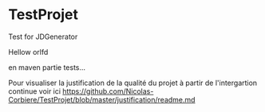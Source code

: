 # TestProjet
Test for JDGenerator

Hellow orlfd

en maven partie tests...



Pour visualiser la justification de la qualité du projet à partir de l'intergartion continue voir ici
https://github.com/Nicolas-Corbiere/TestProjet/blob/master/justification/readme.md
